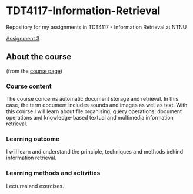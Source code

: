 # TDT4117-Information-Retrieval
Repository for my assignments in TDT4117 - Information Retrieval at NTNU

[Assignment 3](TDT4117---Information-Retrieval/Assignment3)

## About the course 
(from the [course page](https://www.ntnu.edu/studies/courses/TDT4117/2010#tab=omEmnet)) 

### Course content
The course concerns automatic document storage and retrieval. In this case, the term document includes sounds and images as well as text. With this course I will learn about file organising, query operations, document operations and knowledge-based textual and multimedia information retrieval.

### Learning outcome
I will learn and understand the principle, techniques and methods behind information retrieval.

### Learning methods and activities
Lectures and exercises.
